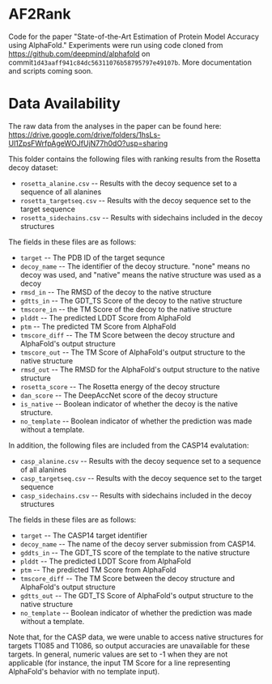 # AF2Rank

Code for the paper "State-of-the-Art Estimation of Protein
Model Accuracy using AlphaFold." Experiments were run using code cloned from https://github.com/deepmind/alphafold on commit`1d43aaff941c84dc56311076b58795797e49107b`. More documentation and scripts coming soon.

# Data Availability

The raw data from the analyses in the paper can be found here: https://drive.google.com/drive/folders/1hsLs-Ul1ZpsFWrfpAgeWOJfUjN77h0dO?usp=sharing

This folder contains the following files with ranking results from the Rosetta decoy dataset:

* `rosetta_alanine.csv` -- Results with the decoy sequence set to a sequence of all alanines
* `rosetta_targetseq.csv` -- Results with the decoy sequence set to the target sequence
* `rosetta_sidechains.csv` -- Results with sidechains included in the decoy structures

The fields in these files are as follows:

* `target` -- The PDB ID of the target sequnce
* `decoy_name` -- The identifier of the decoy structure. "none" means no decoy was used, and "native" means the native structure was used as a decoy
* `rmsd_in` -- The RMSD of the decoy to the native structure
* `gdtts_in` -- The GDT_TS Score of the decoy to the native structure
* `tmscore_in` -- the TM Score of the decoy to the native structure
* `plddt` -- The predicted LDDT Score from AlphaFold
* `ptm` -- The predicted TM Score from AlphaFold
* `tmscore_diff` -- The TM Score between the decoy structure and AlphaFold's output structure
* `tmscore_out` -- The TM Score of AlphaFold's output structure to the native structure
* `rmsd_out` -- The RMSD for the AlphaFold's output structure to the native structure
* `rosetta_score` -- The Rosetta energy of the decoy structure
* `dan_score` -- The DeepAccNet score of the decoy structure
* `is_native` -- Boolean indicator of whether the decoy is the native structure.
* `no_template` -- Boolean indicator of whether the prediction was made without a template.

In addition, the following files are included from the CASP14 evalutation:

* `casp_alanine.csv` -- Results with the decoy sequence set to a sequence of all alanines
* `casp_targetseq.csv` -- Results with the decoy sequence set to the target sequence
* `casp_sidechains.csv` -- Results with sidechains included in the decoy structures

The fields in these files are as follows:

* `target` -- The CASP14 target identifier
* `decoy_name` -- The name of the decoy server submission from CASP14.
* `gddts_in` -- The GDT_TS score of the template to the native structure
* `plddt` -- The predicted LDDT Score from AlphaFold
* `ptm` -- The predicted TM Score from AlphaFold
* `tmscore_diff` -- The TM Score between the decoy structure and AlphaFold's output structure
* `gdtts_out` -- The GDT_TS Score of AlphaFold's output structure to the native structure
* `no_template` -- Boolean indicator of whether the prediction was made without a template.

Note that, for the CASP data, we were unable to access native structures for targets T1085 and T1086, so output accuracies are unavailable for these targets. In general, numeric values are set to -1 when they are not applicable (for instance, the input TM Score for a line representing AlphaFold's behavior with no template input).  



